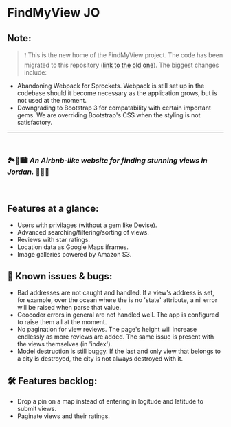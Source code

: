 # FindMyView JO

## Note:

> :exclamation: This is the new home of the FindMyView project. The code has been migrated to this repository ([link to the old one](https://github.com/noredeen-alzubi/findmyview)). The biggest changes include:
* Abandoning Webpack for Sprockets. Webpack is still set up in the codebase should it become necessary as the application grows, but is not used at the moment.
* Downgrading to Bootstrap 3 for compatability with certain important gems. We are overriding Bootstrap's CSS when the styling is not satisfactory.

---

<br>

### 🏞🌇🏙 _An Airbnb-like website for finding stunning views in Jordan._  🌉🌌🌁

<br>

## Features at a glance:
* Users with privilages (without a gem like Devise).
* Advanced searching/filtering/sorting of views.
* Reviews with star ratings.
* Location data as Google Maps iframes.
* Image galleries powered by Amazon S3.


## 🛑 Known issues & bugs:
* Bad addresses are not caught and handled. If a view's address is set, for example, over the ocean where the is no 'state' attribute, a nil error will be raised when parse that value.
* Geocoder errors in general are not handled well. The app is configured to raise them all at the moment.
* No pagination for view reviews. The page's height will increase endlessly as more reviews are added. The same issue is present with the views themselves (in 'index').
* Model destruction is still buggy. If the last and only view that belongs to a city is destroyed, the city is not always destroyed with it.

## 🛠 Features backlog:
* Drop a pin on a map instead of entering in logitude and latitude to submit views.
* Paginate views and their ratings.
